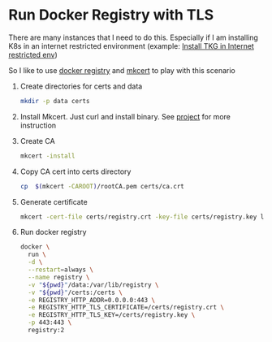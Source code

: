 # Run Docker Registry with TLS

There are many instances that I need to do this. Especially if I am installing K8s in an internet restricted environment (example: [Install TKG in Internet restricted env][install-tkg-internet-restricted])

So I like to use [docker registry][docker-registry] and [mkcert][mkcert] to play with this scenario

1. Create directories for certs and data

    ```bash
    mkdir -p data certs
    ```
    

1. Install Mkcert. Just curl and install binary. See [project][mkcert] for more instruction

1. Create CA

    ```bash
    mkcert -install
    ```

1. Copy CA cert into certs directory

    ```bash
    cp  $(mkcert -CAROOT)/rootCA.pem certs/ca.crt
    ```

1. Generate certificate

    ```bash
    mkcert -cert-file certs/registry.crt -key-file certs/registry.key localhost 192.168.1.1 tkg-bootstrap-registry.local
    ```

1. Run docker registry 

    ```bash
    docker \
      run \
      -d \
      --restart=always \
      --name registry \
      -v "${pwd}"/data:/var/lib/registry \
      -v "${pwd}"/certs:/certs \
      -e REGISTRY_HTTP_ADDR=0.0.0.0:443 \
      -e REGISTRY_HTTP_TLS_CERTIFICATE=/certs/registry.crt \
      -e REGISTRY_HTTP_TLS_KEY=/certs/registry.key \
      -p 443:443 \
      registry:2

    ```
    
    




[install-tkg-internet-restricted]: https://docs.vmware.com/en/VMware-Tanzu-Kubernetes-Grid/1.4/vmware-tanzu-kubernetes-grid-14/GUID-mgmt-clusters-airgapped-environments.html
[tkg-gen-publish-images]: https://github.com/yogendra/pcf-tools/blob/master/scripts/gen-publish-images.sh
[docker-registry]: https://docs.docker.com/registry/deploying/
[mkcert]: https://github.com/FiloSottile/mkcert